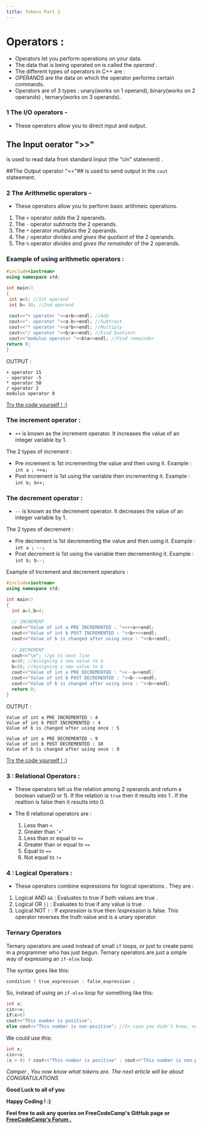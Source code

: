 ```yaml
---
title: Tokens Part 2
---
```


# Operators :

* Operators let you perform operations on your data.
* The data that is being operated on is called the  _operand_ .
* The different types of operators in C++ are : 
* *OPERANDS* are the data on which the operator performs certain commands.
* Operators are of 3 types : unary(works on 1 operand), binary(works on 2 operands) , ternary(works on 3 operands).

### 1 The I/O operators -

* These operators allow you to direct input and output.
 ## The Input oerator ">>" ## 
 is used to read data from standard iinput (the "cin" statement) .  

 ##The Output operator "<<"##
 is used to send output in the `cout` stateement.

### 2 The Arithmetic operators -

* These operators allow you to perform basic arithmeic operations.
 1. The `+` operator *adds* the 2 operands.
 2. The `-` operator *subtracts* the 2 operands.
 3. The `*` operator *multiplies* the 2 operands.
 4. The `/` operator *divides and gives the quotient* of the 2 operands.
 5. The `%` operator *divides and gives the remainder* of the 2 operands.

 ### Example of using arithmetic operators :
 
 ```cpp
 #include<iostream>
using namespace std;

int main()
{
  int a=5; //1st operand
  int b= 10; //2nd operand
  
  cout<<"+ operator "<<a+b<<endl; //Add
  cout<<"- operator "<<a-b<<endl; //Subtract
  cout<<"* operator "<<a*b<<endl; //Multiply
  cout<<"/ operator "<<b/a<<endl; //Find Quotient
  cout<<"modulus operator "<<b%a<<endl; //Find remainder
 return 0; 
}
 ```
 
 OUTPUT :
```
+ operator 15
- operator -5
* operator 50
/ operator 2
modulus operator 0
```

<a href='https://repl.it/Mge9' target='_blank' rel='nofollow'>Try the code yourself ! :) </a>

### The increment operator :

* `++` is known as the increment operator. It increases the value of an integer variable by 1.

The 2 types of increment : 

* Pre increment is 1st incrementing the value and then using it. Example : `int a ; ++a;`
* Post increment is 1st using the variable then incrementing it. Example : `int b; b++;`

### The decrement operator :

* `--` is known as the decrement operator. It decreases the value of an integer variable by 1.

The 2 types of decrement : 

* Pre decrement is 1st decrementing the value and then using it. Example : `int a ; --;`
* Post decrement is 1st using the variable then decrementing it. Example : `int b; b--;`

Example of Increment and decrement operators :

```cpp
#include<iostream>
using namespace std;

int main()
{ 
  int a=3,b=4;
  
  // INCREMENT
  cout<<"Value of int a PRE INCREMENTED : "<<++a<<endl;
  cout<<"Value of int b POST INCREMENTED : "<<b++<<endl;
  cout<<"Value of b is changed after using once : "<<b<<endl;
  
  // DECREMENT
  cout<<"\n"; //go to next line 
  a=10; //Assigning a new value to a
  b=10; //Assigning a new value to b
  cout<<"Value of int a PRE DECREMENTED : "<<--a<<endl;
  cout<<"Value of int b POST DECREMENTED : "<<b--<<endl;
  cout<<"Value of b is changed after using once : "<<b<<endl;
  return 0;
}
```

OUTPUT :

```
Value of int a PRE INCREMENTED : 4
Value of int b POST INCREMENTED : 4
Value of b is changed after using once : 5

Value of int a PRE DECREMENTED : 9
Value of int b POST DECREMENTED : 10
Value of b is changed after using once : 9
```

<a href='https://repl.it/Mgg4/2' target='_blank' rel='nofollow'>Try the code yourself ! :) </a>

### 3 : Relational Operators :

* These operators tell us the relation among 2 operands and return a boolean value(0 or 1). If the relation is `true` then it results into 1 . If the realtion is false then it results into 0.

* The 6 relational operators are :
    1. Less than `<`
    2. Greater than '>'
    3. Less than or equal to `<=`
    4. Greater than or equal to `>=`
    5. Equal to `==`
    6. Not equal to `!=`


### 4 : Logical Operators : 

* These operators combine expressions for logical operations . They are :
 1. Logical AND `&&` : Evaluates to true if both values are true .
 2. Logical OR `||`  : Evaluates to true if any value is true .
 3. Logical NOT `!`  : If *expression* is true then *!expression* is false. This operator reverses the truth value and is a unary operator.
 
### Ternary Operators 
Ternary operators are used instead of small `if` loops, or just to create panic in a programmer who has just begun. Ternary operators are just a simple way of expressing an `if-else` loop. 

The syntax goes like this:
```cpp
condition ? true_expression : false_expression ; 
```
So, instead of using an `if-else` loop for something like this:
```cpp
int x;
cin>>x;
if(x>0)
cout<<"This number is positive";
else cout<<"This number is non-positive"; //In case you didn't know, non-positive numbers are all the negative numbers and zero put together
```
We could use this:
```cpp
int x;
cin>>x;
(x > 0) ? cout<<"This number is positive" : cout<<"This number is non-positive" ;
```

_Camper , You now know what tokens are. The next article will be about <need-to-put-topic> CONGRATULATIONS_ 
 
 **Good Luck to all of you** 
 
 **Happy Coding ! :)**
 
 **Feel free to ask any queries on FreeCodeCamp's GitHub page or <a href='https://forum.freecodecamp.org/' target='_blank' rel='nofollow'>FreeCodeCamp's Forum .</a>**

